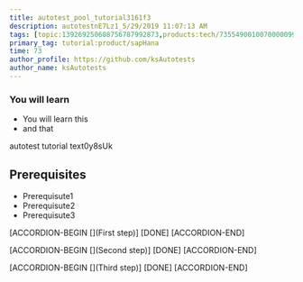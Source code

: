 ```yaml
---
title: autotest_pool_tutorial3161f3
description: autotestnE7Lz1_5/29/2019 11:07:13 AM
tags: [topic:139269250608756787992873,products:tech/73554900100700000996,tutorial:experience/advanced]
primary_tag: tutorial:product/sapHana
time: 73
author_profile: https://github.com/ksAutotests
author_name: ksAutotests
---
```

### You will learn
- You will learn this
- and that

autotest tutorial text0y8sUk

## Prerequisites
- Prerequisute1
- Prerequisute2
- Prerequisute3

[ACCORDION-BEGIN [](First step)]
[DONE]
[ACCORDION-END]

[ACCORDION-BEGIN [](Second step)]
[DONE]
[ACCORDION-END]

[ACCORDION-BEGIN [](Third step)]
[DONE]
[ACCORDION-END]

